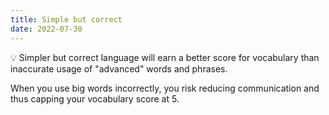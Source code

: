```yaml
---
title: Simple but correct
date: 2022-07-30
---
```


💡 Simpler but correct language will earn a better score for vocabulary than inaccurate usage of "advanced" words and phrases.

When you use big words incorrectly, you risk reducing communication and thus capping your vocabulary score at 5.
